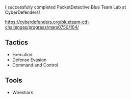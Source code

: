 I successfully completed PacketDetective Blue Team Lab at CyberDefenders!

https://cyberdefenders.org/blueteam-ctf-challenges/progress/mars0750/104/ 

## Tactics

- Execution
- Defense Evasion
- Command and Control

## Tools

- Wireshark
